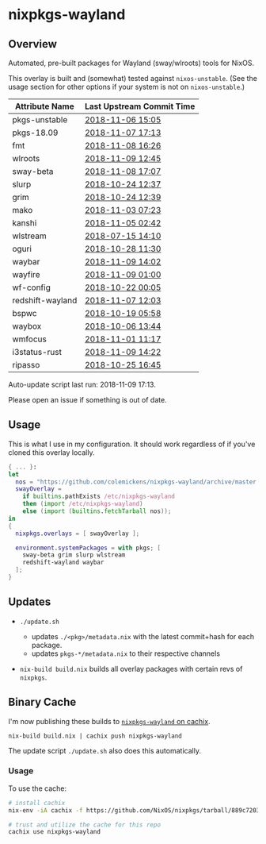 # nixpkgs-wayland

## Overview

Automated, pre-built packages for Wayland (sway/wlroots) tools for NixOS.

This overlay is built and (somewhat) tested against `nixos-unstable`.
(See the usage section for other options if your system is not on `nixos-unstable`.)

<!--pkgs-->
| Attribute Name | Last Upstream Commit Time |
| -------------- | ------------------------- |
| pkgs-unstable | [2018-11-06 15:05](https://github.com/nixos/nixpkgs-channels/commits/6141939d6e0a77c84905efd560c03c3032164ef1) |
| pkgs-18.09 | [2018-11-07 17:13](https://github.com/nixos/nixpkgs-channels/commits/a4c4cbb613cc3e15186de0fdb04082fa7e38f6a0) |
| fmt | [2018-11-08 16:26](https://github.com/fmtlib/fmt/commits/1385050e267d645259d9fb66f016bdb2addb70a6) |
| wlroots | [2018-11-09 12:45](https://github.com/swaywm/wlroots/commits/ca570fa63cb187ba078d95e0973da8562687673f) |
| sway-beta | [2018-11-08 17:07](https://github.com/swaywm/sway/commits/7fa7f4f48d17e0470c800b258061d188ceb705da) |
| slurp | [2018-10-24 12:37](https://github.com/emersion/slurp/commits/0dbd03991462397eb92bb40af712c837c898ebf1) |
| grim | [2018-10-24 12:39](https://github.com/emersion/grim/commits/61df6f0a9531520c898718874c460826bc7e2b42) |
| mako | [2018-11-03 07:23](https://github.com/emersion/mako/commits/d1e6585eb5c06f1e05c3ec77230a263d73cc103c) |
| kanshi | [2018-11-05 02:42](https://github.com/emersion/kanshi/commits/ed21acce0c52f7893c903f46b09b4a3b55e2c198) |
| wlstream | [2018-07-15 14:10](https://github.com/atomnuker/wlstream/commits/182076a94562b128c3a97ecc53cc68905ea86838) |
| oguri | [2018-10-28 11:30](https://github.com/vilhalmer/oguri/commits/23bbd965f4744039c1c5a8e1d9604d6b8f6ab75f) |
| waybar | [2018-11-09 14:02](https://github.com/Alexays/waybar/commits/72226683263327fe22045081b3b9da05b9cd3e27) |
| wayfire | [2018-11-09 01:00](https://github.com/WayfireWM/wayfire/commits/7ee5a6524145584b38690bd9a75b23638db4152d) |
| wf-config | [2018-10-22 00:05](https://github.com/WayfireWM/wf-config/commits/8f7046e6c67d4a277b0793b56ff6535f53997bc5) |
| redshift-wayland | [2018-11-07 12:03](https://github.com/minus7/redshift/commits/420d0d534c9f03abc4d634a7d3d7629caf29b4b6) |
| bspwc | [2018-10-19 05:58](https://github.com/Bl4ckb0ne/bspwc/commits/6a8ba7bc17146544f6e0446f473ff290e77e3256) |
| waybox | [2018-10-06 13:44](https://github.com/wizbright/waybox/commits/24669f24f6ce41f99088483f5c55c41498a57662) |
| wmfocus | [2018-11-01 11:17](https://github.com/svenstaro/wmfocus/commits/d6f5ff88b7fb5d2eedde3c5989ae49a656ac5adb) |
| i3status-rust | [2018-11-09 14:22](https://github.com/greshake/i3status-rust/commits/47cb862c6e1763ae038d79915c2a4c28b073dd8e) |
| ripasso | [2018-10-25 16:45](https://github.com/cortex/ripasso/commits/a0e1d18320a17e3d6a1d5fc540591a139bcb63bf) |
<!--pkgs-->

Auto-update script last run: <!--update-->2018-11-09 17:13<!--update-->.

Please open an issue if something is out of date.

## Usage

This is what I use in my configuration. It should work regardless of if you've
cloned this overlay locally.

```nix
{ ... }:
let
  nos = "https://github.com/colemickens/nixpkgs-wayland/archive/master.tar.gz";
  swayOverlay =
    if builtins.pathExists /etc/nixpkgs-wayland
    then (import /etc/nixpkgs-wayland)
    else (import (builtins.fetchTarball nos));
in
{
  nixpkgs.overlays = [ swayOverlay ];

  environment.systemPackages = with pkgs; [
    sway-beta grim slurp wlstream
    redshift-wayland waybar
  ];
}
```

## Updates

* `./update.sh`
  * updates `./<pkg>/metadata.nix` with the latest commit+hash for each package.
  * updates `pkgs-*/metadata.nix` to their respective channels

* `nix-build build.nix` builds all overlay packages with certain revs of `nixpkgs`.


## Binary Cache

I'm now publishing these builds to
[`nixpkgs-wayland` on cachix](https://nixpkgs-wayland.cachix.org).

```
nix-build build.nix | cachix push nixpkgs-wayland
```

The update script `./update.sh` also does this automatically.

### Usage

To use the cache:

```bash
# install cachix
nix-env -iA cachix -f https://github.com/NixOS/nixpkgs/tarball/889c72032f8595fcd7542c6032c208f6b8033db6

# trust and utilize the cache for this repo
cachix use nixpkgs-wayland
```

